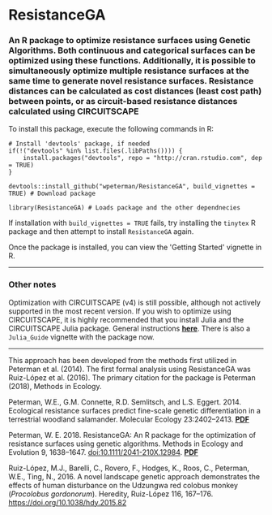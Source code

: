 # ResistanceGA

### An R package to optimize resistance surfaces using Genetic Algorithms. Both continuous and categorical surfaces can be optimized using these functions. Additionally, it is possible to simultaneously optimize multiple resistance surfaces at the same time to generate novel resistance surfaces. Resistance distances can be calculated as cost distances (least cost path) between points, or as circuit-based resistance distances calculated using CIRCUITSCAPE

To install this package, execute the following commands in R:

    # Install 'devtools' package, if needed
    if(!("devtools" %in% list.files(.libPaths()))) {
        install.packages("devtools", repo = "http://cran.rstudio.com", dep = TRUE) 
    } 

    devtools::install_github("wpeterman/ResistanceGA", build_vignettes = TRUE) # Download package

    library(ResistanceGA) # Loads package and the other dependnecies

If installation with `build_vignettes = TRUE` fails, try installing the `tinytex` R package and then attempt to install `ResistanceGA` again.

Once the package is installed, you can view the 'Getting Started' vignette in R.

------------------------------------------------------------------------

### Other notes

Optimization with CIRCUITSCAPE (v4) is still possible, although not actively supported in the most recent version. If you wish to optimize using CIRCUITSCAPE, it is highly recommended that you install Julia and the CIRCUITSCAPE Julia package. General instructions [**here**](https://petermanresearch.weebly.com/uploads/2/5/9/2/25926970/julia_guide.pdf "Julia Guide"). There is also a `Julia_Guide` vignette with the package now.

------------------------------------------------------------------------

This approach has been developed from the methods first utilized in Peterman et al. (2014). The first formal analysis using ResistanceGA was Ruiz-López et al. (2016). The primary citation for the package is Peterman (2018), Methods in Ecology.

Peterman, W.E., G.M. Connette, R.D. Semlitsch, and L.S. Eggert. 2014. Ecological resistance surfaces predict fine-scale genetic differentiation in a terrestrial woodland salamander. Molecular Ecology 23:2402–2413. [**PDF**](http://petermanresearch.weebly.com/uploads/2/5/9/2/25926970/peterman_et_al._2014--mec.pdf "Peterman et al.")

Peterman, W. E. 2018. ResistanceGA: An R package for the optimization of resistance surfaces using genetic algorithms. Methods in Ecology and Evolution 9, 1638–1647.
<doi:10.1111/2041-210X.12984>. [**PDF**](https://besjournals.onlinelibrary.wiley.com/doi/abs/10.1111/2041-210X.12984 "MEE Publication")

Ruiz-López, M.J., Barelli, C., Rovero, F., Hodges, K., Roos, C., Peterman, W.E., Ting, N., 2016. A novel landscape genetic approach demonstrates the effects of human disturbance on the Udzungwa red colobus monkey (*Procolobus gordonorum*). Heredity, Ruiz-López 116, 167–176. <https://doi.org/10.1038/hdy.2015.82>
